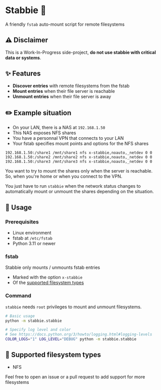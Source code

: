 # Stabbie 🔪
A friendly `fstab` auto-mount script for remote filesystems

## ⚠️ Disclaimer  
This is a Work-In-Progress side-project, **do not use stabbie with critical data or systems**.

<!-- Icon goes here -->

## ✨ Features
* **Discover entries** with remote filesystems from the fstab
* **Mount entries** when their file server is reachable
* **Unmount entries** when their file server is away

## ✏️ Example situation
- On your LAN, there is a NAS at `192.168.1.50`
- This NAS exposes NFS shares
- You have a personnal VPN that connects to your LAN
- Your fstab specifies mount points and options for the NFS shares
```
192.168.1.50:/share1 /mnt/share1 nfs x-stabbie,noauto,_netdev 0 0
192.168.1.50:/share2 /mnt/share2 nfs x-stabbie,noauto,_netdev 0 0
192.168.1.50:/share3 /mnt/share3 nfs x-stabbie,noauto,_netdev 0 0
```

You want to try to mount the shares only when the server is reachable.  
So, when you're home or when you connect to the VPN.

You just have to run `stabbie` when the network status changes to automatically mount or unmount the shares depending on the situation.

## 🔧 Usage

### Prerequisites
* Linux environment
* fstab at `/etc/fstab`
* Python 3.11 or newer

### fstab
Stabbie only mounts / unmounts fstab entries
* Marked with the option `x-stabbie`
* Of the [supported filesystem types](#-supported-filesystem-types)

### Command
`stabbie` needs `root` privileges to mount and unmount filesystems.
```sh
# Basic usage
python -m stabbie.stabbie

# Specify log level and color
# See https://docs.python.org/3/howto/logging.html#logging-levels
COLOR_LOGS="1" LOG_LEVEL="DEBUG" python -m stabbie.stabbie
```

## 📁 Supported filesystem types

* NFS

Feel free to open an issue or a pull request to add support for more filesystems